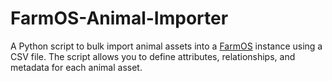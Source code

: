 # FarmOS-Animal-Importer
A Python script to bulk import animal assets into a [FarmOS](https://farmos.org/) instance using a CSV file. The script allows you to define attributes, relationships, and metadata for each animal asset.
